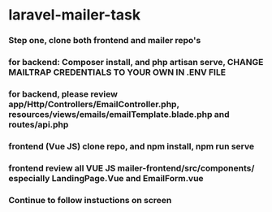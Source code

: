 # laravel-mailer-task


### Step one, clone both frontend and mailer repo's
### for backend: Composer install, and php artisan serve, CHANGE MAILTRAP CREDENTIALS TO YOUR OWN IN .ENV FILE
### for backend, please review app/Http/Controllers/EmailController.php, resources/views/emails/emailTemplate.blade.php and routes/api.php

### frontend (Vue JS) clone repo, and npm install, npm run serve
### frontend review all VUE JS mailer-frontend/src/components/ especially LandingPage.Vue and EmailForm.vue

### Continue to follow instuctions on screen
